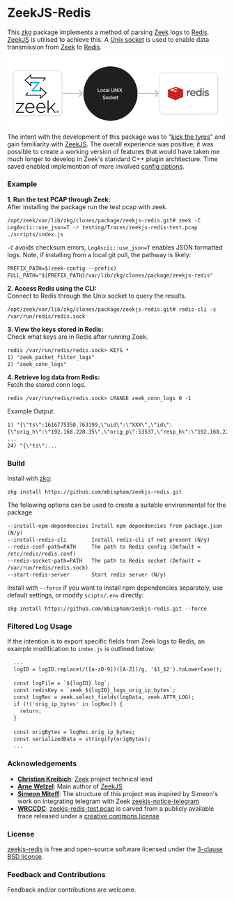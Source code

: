 ZeekJS-Redis
=================================

This [zkg](https://docs.zeek.org/projects/package-manager/en/stable/zkg.html) package implements a method of parsing [Zeek](https://zeek.org/) logs to [Redis](https://redis.io/). [ZeekJS](https://zeekjs.readthedocs.io) is utilised to achieve this. A [Unix socket](https://en.wikipedia.org/wiki/Unix_domain_socket) is used to enable data transmission from [Zeek](https://zeek.org/) to [Redis](https://redis.io/).

<p align="center">
  <img src="img/zeek-socket-redis.png" alt="ZeekJS-Redis Diagram">
</p>

The intent with the development of this package was to "[kick the tyres](https://dictionary.cambridge.org/dictionary/english/kick-the-tires)" and gain familiarity with [ZeekJS](https://zeekjs.readthedocs.io). The overall experience was positive; it was possible to create a working version of features that would have taken me much longer to develop in Zeek's standard C++ plugin architecture. Time saved enabled implemention of more involved [config options](https://github.com/mbispham/zeekjs-redis/blob/main/configure.plugin).  

### Example

**1. Run the test PCAP through Zeek:**  
After installing the package run the test pcap with zeek.
```shell
/opt/zeek/var/lib/zkg/clones/package/zeekjs-redis.git# zeek -C LogAscii::use_json=T -r testing/Traces/zeekjs-redis-test.pcap ./scripts/index.js
```
`-C` avoids checksum errors, `LogAscii::use_json=T` enables JSON formatted logs. Note, if installing from a local git pull, the pathway is likely:

```
PREFIX_PATH=$(zeek-config --prefix)
FULL_PATH="${PREFIX_PATH}/var/lib/zkg/clones/package/zeekjs-redis"
```

**2. Access Redis using the CLI:**  
Connect to Redis through the Unix socket to query the results.
```shell
/opt/zeek/var/lib/zkg/clones/package/zeekjs-redis.git# redis-cli -s /var/run/redis/redis.sock
```

**3. View the keys stored in Redis:**  
Check what keys are in Redis after running Zeek.
```
redis /var/run/redis/redis.sock> KEYS *
1) "zeek_packet_filter_logs"
2) "zeek_conn_logs"
```

**4. Retrieve log data from Redis:**  
Fetch the stored conn logs.
```
redis /var/run/redis/redis.sock> LRANGE zeek_conn_logs 0 -1
```

Example Output:
``` 
1) "{\"ts\":1616775350.763199,\"uid\":\"XXX\",\"id\":{\"orig_h\":\"192.168.220.35\",\"orig_p\":53537,\"resp_h\":\"192.168.220.1\",\"resp_p\":31981},\"proto\":\"tcp\",\"conn_state\":\"S0\",\"local_orig\":true,\"local_resp\":true,\"missed_bytes\":0,\"history\":\"S\",\"orig_pkts\":1,\"orig_ip_bytes\":44,\"resp_pkts\":0,\"resp_ip_bytes\":0}"
...
24) "{\"ts\":...
```

### Build

Install with [zkg](https://docs.zeek.org/projects/package-manager/en/stable/index.html):
```
zkg install https://github.com/mbispham/zeekjs-redis.git
```

The following options can be used to create a suitable environmental for the package

    --install-npm-dependencies Install npm dependencies from package.json (N/y)
    --install-redis-cli        Install redis-cli if not present (N/y)
    --redis-conf-path=PATH     The path to Redis config (Default = /etc/redis/redis.conf)
    --redis-socket-path=PATH   The path to Redis socket (Default = /var/run/redis/redis.sock)
    --start-redis-server       Start redis server (N/y)

Install with `--force` if you want to install npm dependencies separately, use default settings, or modify `scipts/.env` directly:
```
zkg install https://github.com/mbispham/zeekjs-redis.git --force
```

### Filtered Log Usage

If the intention is to export specific fields from Zeek logs to Redis, an example modification to `index.js` is outlined below:

```
  ...
  logID = logID.replace(/([a-z0-9])([A-Z])/g, '$1_$2').toLowerCase();

  const logFile = `${logID}.log`;
  const redisKey = `zeek_${logID}_logs_orig_ip_bytes`;
  const logRec = zeek.select_fields(logData, zeek.ATTR_LOG);
  if (!('orig_ip_bytes' in logRec)) {
    return;
  }

  const origBytes = logRec.orig_ip_bytes;
  const serializedData = stringify(origBytes);
  ...
```

### Acknowledgements

- [**Christian Kreibich**](https://github.com/ckreibich): [Zeek](https://zeek.org/) project technical lead
- [**Arne Welzel**](https://github.com/awelzel): Main author of [ZeekJS](https://zeekjs.readthedocs.io)
- [**Simeon Miteff**](https://github.com/simeonmiteff): The structure of this project was inspired by Simeon's work on integrating telegram with Zeek [zeekjs-notice-telegram](https://github.com/corelight/zeekjs-notice-telegram)
- [**WRCCDC**](https://wrccdc.org): [zeekjs-redis-test.pcap](https://github.com/mbispham/zeekjs-redis/blob/main/testing/Traces/zeekjs-redis-test.pcap) is carved from a publicly available trace released under a [creative commons license](https://creativecommons.org/licenses/by-sa/4.0/)

### License 
[zeekjs-redis](https://github.com/mbispham/zeekjs-redis) is free and open-source software licensed under the [3-clause BSD license](LICENSE).

### Feedback and Contributions
Feedback and/or contributions are welcome.
